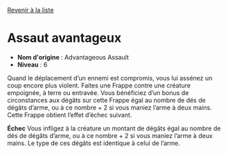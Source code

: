 [Revenir à la liste](list.md)

# Assaut avantageux

 * **Nom d'origine** : Advantageous Assault
 * **Niveau** : 6


<p>Quand le déplacement d’un ennemi est compromis, vous lui assénez un coup encore plus violent. Faites une Frappe contre une créature empoignée, à terre ou entravée. Vous bénéficiez d’un bonus de circonstances aux dégâts sur cette Frappe égal au nombre de dés de dégâts d’arme, ou à ce nombre + 2 si vous maniez l’arme à deux mains. Cette Frappe obtient l’effet d’échec suivant.</p>
<p><strong>Échec</strong> Vous infligez à la créature un montant de dégâts égal au nombre de dés de dégâts d’arme, ou à ce nombre + 2 si vous maniez l’arme à deux mains. Le type de ces dégâts est identique à celui de l’arme.</p>